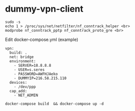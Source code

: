 # dummy-vpn-client

```
sudo -s 
echo 1 > /proc/sys/net/netfilter/nf_conntrack_helper <br>
modprobe nf_conntrack_pptp nf_conntrack_proto_gre <br>
```
Edit docker-compose.yml (example)
```
vpn:
  build: .
  net: bridge
  environment:
    - SERVER=18.8.8.8
    - USER=s.seres
    - PASSWORD=AWFHJAeko
    - DUMMYIP=216.58.215.110
  devices:
    - /dev/ppp
  cap_add:
    - NET_ADMIN
```

```docker-compose build  && docker-compose up -d```


